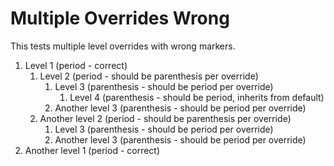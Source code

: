 # Multiple Overrides Wrong

This tests multiple level overrides with wrong markers.

1. Level 1 (period - correct)
   1. Level 2 (period - should be parenthesis per override)
      1) Level 3 (parenthesis - should be period per override)
         1) Level 4 (parenthesis - should be period, inherits from default)
      2) Another level 3 (parenthesis - should be period per override)
   2. Another level 2 (period - should be parenthesis per override)
      1) Level 3 (parenthesis - should be period per override)
      2) Another level 3 (parenthesis - should be period per override)
2. Another level 1 (period - correct)
